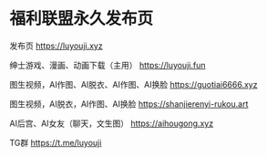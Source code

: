 # 福利联盟永久发布页
发布页
https://luyouji.xyz

绅士游戏、漫画、动画下载（主用）
https://luyouji.fun

图生视频，AI作图、AI脱衣、AI作图、AI换脸
https://guotiai6666.xyz 

图生视频，AI脱衣，AI作图、AI换脸
https://shanjierenyi-rukou.art

AI后宫、AI女友（聊天，文生图）
https://aihougong.xyz


TG群
https://t.me/luyouji





